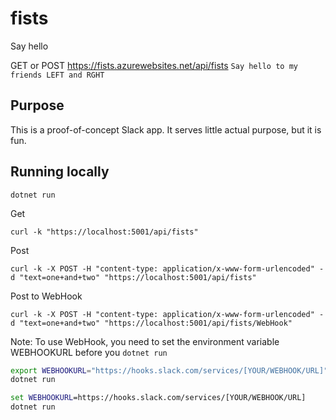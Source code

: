 # fists
Say hello

GET or POST https://fists.azurewebsites.net/api/fists
`Say hello to my friends LEFT and RGHT`

## Purpose
This is a proof-of-concept Slack app. It serves little actual purpose, but it is fun.

## Running locally
`dotnet run`

Get
```
curl -k "https://localhost:5001/api/fists"
```

Post
```
curl -k -X POST -H "content-type: application/x-www-form-urlencoded" -d "text=one+and+two" "https://localhost:5001/api/fists"
```

Post to WebHook
```
curl -k -X POST -H "content-type: application/x-www-form-urlencoded" -d "text=one+and+two" "https://localhost:5001/api/fists/WebHook"
```

Note:
To use WebHook, you need to set the environment variable WEBHOOKURL before you `dotnet run`

```bash
export WEBHOOKURL="https://hooks.slack.com/services/[YOUR/WEBHOOK/URL]"
dotnet run
```

```cmd
set WEBHOOKURL=https://hooks.slack.com/services/[YOUR/WEBHOOK/URL]
dotnet run
```
